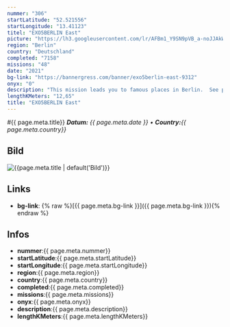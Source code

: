 ```yaml
---
nummer: "306"
startLatitude: "52.521556"
startLongitude: "13.41123"
titel: "EXO5BERLIN East"
picture: "https://lh3.googleusercontent.com/lr/AFBm1_Y9SN9pVB_a-noJJAkWv1UZPih57FYLlIy1kJ6uwZEjLzJ2o4VXaLFJB_DF1GtuUIbh9qeXEYoEZmGLcd16eeXSiH4XXRH7TRqxkp2kV5e8Hv5r_4Eo2TBhvJ3Gn1GijyiKz0MZxlKV8skWkviVxnMnFETw49utiyDQTtcqhZq52ImGAx-AAYj1wxqPo7NJ5RWQgRB89fjvuZY6suljz-UAS2bI_0J2kiuOueQx5sHPW8Ian0jYorPcb7AUyaIwVNQGtdtBDBMKpwELK0Mf9FdpIB5DtaiN8xX2vttKEM7RfL2BTz_g55vMOr6yiO-W3k9MhrBA_L0NUmCvqDG9PC-IHv_v7sf_IZ_7C5PFxW7sAakBLpe2hh54PmTMzEZMWxYz7eXJZGu7n93Q4IUl2-YUnyczUeR8r-OATyjYE-w8kdIgSlyYm3z9673-tB_dVZUPQxTAZMfvF2BQ0rr49-TRm9_y-MdrQMIqo6eeHwn_B11OQzV9lgZjFCTeq3gEXKIJn0vdGUra9gQ62nSyZ_ZdpIQQgyT8EMwqyHFvDIiY9KfxnuEawkF8rXuVj3EqIi-RcsYFJtLQHkl3Uw71eSJyhHHMw1KKgu-cjzK4JXLHDoOMaP7GpMlkfy5pupE6MnS7wA3_BzT19gSI6kjQs6EHeH70bpZUAlJDeSTAfO_WTjE8IOi2A9pQnd91Fw336AhMG15T6Eq24JWJcKZyNUoG7CGnri66bqwpnaS7ZCGt0Lgdkp0GTfqohzC2wmHB8P_vXyMZcHqixnLdjPhwz0Nv805b7XAfOOluiYpL6irMMh9SLXzrhnsDbAXNncCqTpfyx6kqrYJ2n2IU-0KUA9Azgn2jdkxHeU5C"
region: "Berlin"
country: "Deutschland"
completed: "7158"
missions: "48"
date: "2021"
bg-link: "https://bannergress.com/banner/exo5berlin-east-9312"
onyx: "0"
description: "This mission leads you to famous places in Berlin.  See places of Resistance history and farmgrounds. The first mission starts at Alexanderplatz."
lengthKMeters: "12,65"
title: "EXO5BERLIN East"
---
```


#{{ page.meta.title}}
_**Datum:** {{ page.meta.date }} • **Country:**{{ page.meta.country}}_

## Bild
![{{page.meta.title | default('Bild')}}]({{page.meta.picture}})

## Links
- **bg-link**: {% raw %}[{{ page.meta.bg-link }}]({{ page.meta.bg-link }}){% endraw %}

## Infos
- **nummer**:{{ page.meta.nummer}}
- **startLatitude**:{{ page.meta.startLatitude}}
- **startLongitude**:{{ page.meta.startLongitude}}
- **region**:{{ page.meta.region}}
- **country**:{{ page.meta.country}}
- **completed**:{{ page.meta.completed}}
- **missions**:{{ page.meta.missions}}
- **onyx**:{{ page.meta.onyx}}
- **description**:{{ page.meta.description}}
- **lengthKMeters**:{{ page.meta.lengthKMeters}}

